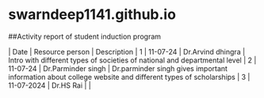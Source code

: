 # swarndeep1141.github.io
##Activity report of student induction program

| Date | Resource person |  Description |
1 | 11-07-24 | Dr.Arvind dhingra | Intro with different types of societies of national and departmental level |
2 | 11-07-24 | Dr.Parminder singh | Dr.parminder singh gives important information about college website and different types of scholarships | 
3 | 11-07-2024 | Dr.HS Rai |   | 
